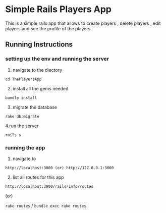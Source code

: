 # Simple Rails Players App

This is a simple rails app that allows to create players , delete players , edit players and see the profile of the players 

## Running Instructions
### setting up the env and running the server

1. navigate to the diectory

``` cd ThePlayersApp ```

2. install all the gems needed

``` bundle install ```

3. migrate the database

``` rake db:migrate ```

4.run the server 

``` rails s ```

### running the app

1. navigate to 

``` http://localhost:3000 (or) http://127.0.0.1:3000 ```

2. list all routes for this app

```http://localhost:3000/rails/info/routes```

(or)

``` rake routes ``` /
``` bundle exec rake routes ```


